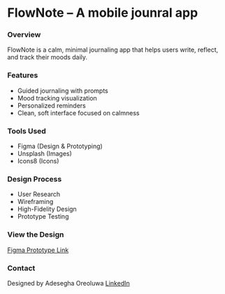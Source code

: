# FlowNote – A mobile jounral app

### Overview
FlowNote is a calm, minimal journaling app that helps users write, reflect, and track their moods daily.

### Features
- Guided journaling with prompts
- Mood tracking visualization
- Personalized reminders
- Clean, soft interface focused on calmness

### Tools Used
- Figma (Design & Prototyping)
- Unsplash (Images)
- Icons8 (Icons)

### Design Process
- User Research
- Wireframing
- High-Fidelity Design
- Prototype Testing

### View the Design
[Figma Prototype Link](https://www.figma.com/proto/7vHXTVWXFAAtFvKmCZLFJe/UI-UX-Task2?page-id=0%3A1&node-id=169-4&viewport=-1161%2C256%2C0.49&t=4Ah231AerBvX4nlD-1&scaling=scale-down&content-scaling=fixed)

### Contact
Designed by Adesegha Oreoluwa
[LinkedIn](https://www.linkedin.com/in/oreoluwa-adesegha/)
